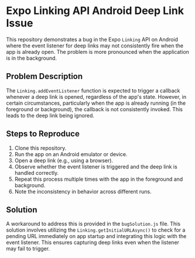 # Expo Linking API Android Deep Link Issue

This repository demonstrates a bug in the Expo `Linking` API on Android where the event listener for deep links may not consistently fire when the app is already open.  The problem is more pronounced when the application is in the background.

## Problem Description

The `Linking.addEventListener` function is expected to trigger a callback whenever a deep link is opened, regardless of the app's state. However, in certain circumstances, particularly when the app is already running (in the foreground or background), the callback is not consistently invoked. This leads to the deep link being ignored.

## Steps to Reproduce

1. Clone this repository.
2. Run the app on an Android emulator or device.
3. Open a deep link (e.g., using a browser).
4. Observe whether the event listener is triggered and the deep link is handled correctly.
5. Repeat this process multiple times with the app in the foreground and background.
6. Note the inconsistency in behavior across different runs.

## Solution

A workaround to address this is provided in the `bugSolution.js` file. This solution involves utilizing the `Linking.getInitialURLAsync()` to check for a pending URL immediately on app startup and integrating this logic with the event listener. This ensures capturing deep links even when the listener may fail to trigger.